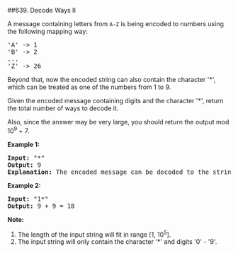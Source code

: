 ##639. Decode Ways II
<p>
A message containing letters from <code>A-Z</code> is being encoded to numbers using the following mapping way:
</p>

<pre>
'A' -> 1
'B' -> 2
...
'Z' -> 26
</pre>

<p>
Beyond that, now the encoded string can also contain the character '*', which can be treated as one of the numbers from 1 to 9.
</p>


<p>
Given the encoded message containing digits and the character '*', return the total number of ways to decode it.
</p>

<p>
Also, since the answer may be very large, you should return the output mod 10<sup>9</sup> + 7.
</p>

<p><b>Example 1:</b><br />
<pre>
<b>Input:</b> "*"
<b>Output:</b> 9
<b>Explanation:</b> The encoded message can be decoded to the string: "A", "B", "C", "D", "E", "F", "G", "H", "I".
</pre>
</p>

<p><b>Example 2:</b><br />
<pre>
<b>Input:</b> "1*"
<b>Output:</b> 9 + 9 = 18
</pre>
</p>

<p><b>Note:</b><br>
<ol>
<li>The length of the input string will fit in range [1, 10<sup>5</sup>].</li>
<li>The input string will only contain the character '*' and digits '0' - '9'.</li>
</ol>
</p>